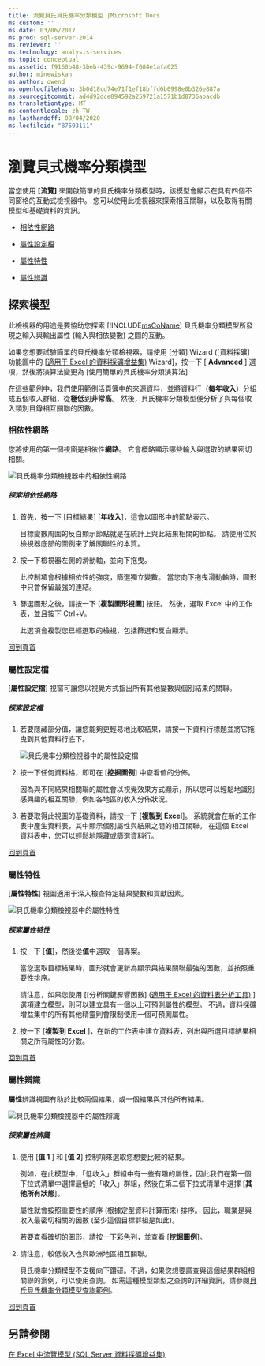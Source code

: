 ```yaml
---
title: 流覽貝氏貝氏機率分類模型 |Microsoft Docs
ms.custom: ''
ms.date: 03/06/2017
ms.prod: sql-server-2014
ms.reviewer: ''
ms.technology: analysis-services
ms.topic: conceptual
ms.assetid: f9160b48-3beb-439c-9694-f084e1afa625
author: minewiskan
ms.author: owend
ms.openlocfilehash: 3b0d18cd74e71f1ef18bffd6b0998e0b326e887a
ms.sourcegitcommit: ad4d92dce894592a259721a1571b1d8736abacdb
ms.translationtype: MT
ms.contentlocale: zh-TW
ms.lasthandoff: 08/04/2020
ms.locfileid: "87593111"
---
```

# <a name="browsing-a-naive-bayes-model"></a>瀏覽貝式機率分類模型
  當您使用 **[流覽]** 來開啟簡單的貝氏機率分類模型時，該模型會顯示在具有四個不同窗格的互動式檢視器中。 您可以使用此檢視器來探索相互關聯，以及取得有關模型和基礎資料的資訊。  
  
-   [相依性網路](#bkmk_DepNet)  
  
-   [屬性設定檔](#bkmk_AttProf)  
  
-   [屬性特性](#bkmk_AttChar)  
  
-   [屬性辨識](#bkmk_AttDisc)  
  
##  <a name="explore-the-model"></a><a name="BKMK_Tabs"></a>探索模型  
 此檢視器的用途是要協助您探索 [!INCLUDE[msCoName](../includes/msconame-md.md)] 貝氏機率分類模型所發現之輸入與輸出屬性 (輸入與相依變數) 之間的互動。  
  
 如果您想要試驗簡單的貝氏機率分類檢視器，請使用 [分類] Wizard &#40;[資料採礦] 功能區中的 [[適用于 Excel 的資料採礦增益集&#41;](classify-wizard-data-mining-add-ins-for-excel.md) Wizard]，按一下 [ **Advanced** ] 選項，然後將演算法變更為 [使用簡單的貝氏機率分類演算法]  
  
 在這些範例中，我們使用範例活頁簿中的來源資料，並將資料行（**每年收入**）分組成五個收入群組，從**極低**到**非常高**。 然後，貝氏機率分類模型便分析了與每個收入類別目錄相互關聯的因數。  
  
###  <a name="dependency-network"></a><a name="bkmk_DepNet"></a>相依性網路  
 您將使用的第一個視窗是相依性**網路**。 它會概略顯示哪些輸入與選取的結果密切相關。  
  
 ![貝氏機率分類檢視器中的相依性網路](media/dm13-nb.gif "貝氏機率分類檢視器中的相依性網路")  
  
##### <a name="explore-the-dependency-network"></a>探索相依性網路  
  
1.  首先，按一下 [目標結果] [**年收入**]，這會以圖形中的節點表示。  
  
     目標變數周圍的反白顯示節點就是在統計上與此結果相關的節點。 請使用位於檢視器底部的圖例來了解關聯性的本質。  
  
2.  按一下檢視器左側的滑動軸，並向下拖曳。  
  
     此控制項會根據相依性的強度，篩選獨立變數。 當您向下拖曳滑動軸時，圖形中只會保留最強的連結。  
  
3.  篩選圖形之後，請按一下 [**複製圖形視圖**] 按鈕。 然後，選取 Excel 中的工作表，並且按下 Ctrl+V。  
  
     此選項會複製您已經選取的檢視，包括篩選和反白顯示。  
  
 [回到頁首](#BKMK_Tabs)  
  
###  <a name="attribute-profiles"></a><a name="bkmk_AttProf"></a> 屬性設定檔  
 [**屬性設定檔**] 視窗可讓您以視覺方式指出所有其他變數與個別結果的關聯。  
  
##### <a name="explore-the-profiles"></a>探索設定檔  
  
1.  若要隱藏部分值，讓您能夠更輕易地比較結果，請按一下資料行標題並將它拖曳到其他資料行底下。  
  
     ![貝氏機率分類檢視器中的屬性設定檔](media/dm13-nb-attprof.gif "貝氏機率分類檢視器中的屬性設定檔")  
  
2.  按一下任何資料格，即可在 [**挖掘圖例**] 中查看值的分佈。  
  
     因為與不同結果相關聯的屬性會以視覺效果方式顯示，所以您可以輕鬆地識別感興趣的相互關聯，例如各地區的收入分佈狀況。  
  
3.  若要取得此視圖的基礎資料，請按一下 [**複製到 Excel**]。 系統就會在新的工作表中產生資料表，其中顯示個別屬性與結果之間的相互關聯。 在這個 Excel 資料表中，您可以輕鬆地隱藏或篩選資料行。  
  
 [回到頁首](#BKMK_Tabs)  
  
###  <a name="attribute-characteristics"></a><a name="bkmk_AttChar"></a>屬性特性  
 [**屬性特性**] 視圖適用于深入檢查特定結果變數和貢獻因素。  
  
 ![貝氏機率分類檢視器中的屬性特性](media/dm13-nb-viewer.gif "貝氏機率分類檢視器中的屬性特性")  
  
##### <a name="explore-the-attribute-characteristics"></a>探索屬性特性  
  
1.  按一下 [**值**]，然後從**值**中選取一個專案。  
  
     當您選取目標結果時，圖形就會更新為顯示與結果關聯最強的因數，並按照重要性排序。  
  
     請注意，如果您使用 [[分析關鍵影響因數] &#40;[適用于 Excel 的資料表分析工具&#41;](analyze-key-influencers-table-analysis-tools-for-excel.md) ] 選項建立模型，則可以建立具有一個以上可預測屬性的模型。 不過，資料採礦增益集中的所有其他精靈則會限制使用一個可預測屬性。  
  
2.  按一下 [**複製到 Excel** ]，在新的工作表中建立資料表，列出與所選目標結果相關之所有屬性的分數。  
  
 [回到頁首](#BKMK_Tabs)  
  
###  <a name="attribute-discrimination"></a><a name="bkmk_AttDisc"></a>屬性辨識  
 **屬性**辨識視圖有助於比較兩個結果，或一個結果與其他所有結果。  
  
 ![貝氏機率分類檢視器中的屬性辨識](media/dm13-nb-attdisc.gif "貝氏機率分類檢視器中的屬性辨識")  
  
##### <a name="explore-attribute-discrimination"></a>探索屬性辨識  
  
1.  使用 [**值 1** ] 和 [**值 2**] 控制項來選取您想要比較的結果。  
  
     例如，在此模型中，「低收入」群組中有一些有趣的屬性，因此我們在第一個下拉式清單中選擇最低的「收入」群組，然後在第二個下拉式清單中選擇 [**其他所有狀態**]。  
  
     屬性就會按照重要性的順序 (根據定型資料計算而來) 排序。 因此，職業是與收入最密切相關的因數 (至少這個目標群組是如此)。  
  
     若要查看確切的圖形，請按一下彩色列，並查看 [**挖掘圖例**]。  
  
2.  請注意，較低收入也與歐洲地區相互關聯。  
  
     貝氏機率分類模型不支援向下鑽研。不過，如果您想要調查與這個結果群組相關聯的案例，可以使用查詢。 如需這種模型類型之查詢的詳細資訊，請參閱[貝氏貝氏機率分類模型查詢範例](data-mining/naive-bayes-model-query-examples.md)。  
  
 [回到頁首](#BKMK_Tabs)  
  
## <a name="see-also"></a>另請參閱  
 [在 Excel 中流覽模型 &#40;SQL Server 資料採礦增益集&#41;](browsing-models-in-excel-sql-server-data-mining-add-ins.md)  
  
  
